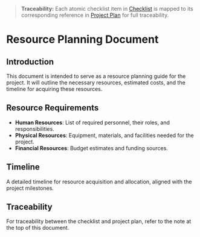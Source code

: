 > **Traceability:** Each atomic checklist item in [Checklist](105_checklist.md) is mapped to its corresponding reference in [Project Plan](107_project_plan.md) for full traceability.

# Resource Planning Document

## Introduction

This document is intended to serve as a resource planning guide for the project. It will outline the necessary resources, estimated costs, and the timeline for acquiring these resources.

## Resource Requirements

- **Human Resources**: List of required personnel, their roles, and responsibilities.
- **Physical Resources**: Equipment, materials, and facilities needed for the project.
- **Financial Resources**: Budget estimates and funding sources.

## Timeline

A detailed timeline for resource acquisition and allocation, aligned with the project milestones.

## Traceability

For traceability between the checklist and project plan, refer to the note at the top of this document.